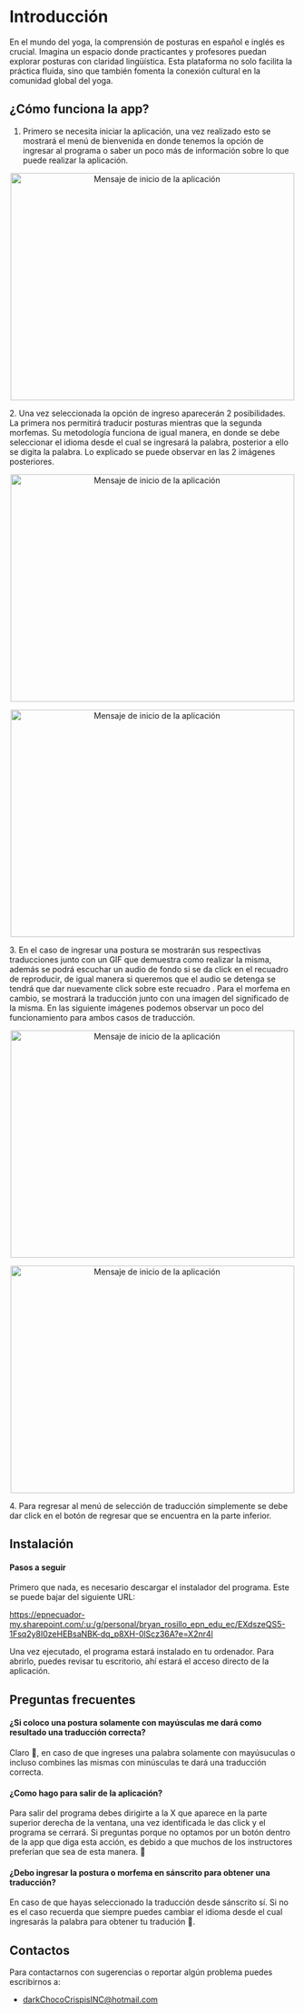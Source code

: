 # Introducción
En el mundo del yoga, la comprensión de posturas en español e inglés es crucial. Imagina un espacio donde practicantes y profesores puedan explorar posturas con claridad lingüística. Esta plataforma no solo facilita la práctica fluida, sino que también fomenta la conexión cultural en la comunidad global del yoga.
## ¿Cómo funciona la app?
1. Primero se necesita iniciar la aplicación, una vez realizado esto se mostrará el menú de bienvenida en donde tenemos la opción de ingresar al programa o saber un poco más de información sobre lo que puede realizar la aplicación.
<p align="center">
    <img src="TraductorDeAsana%20v2.0/Documentación%20v2.0/inicioAPP.png" alt="Mensaje de inicio de la aplicación" width="500" height="400">
</p>
2. Una vez seleccionada la opción de ingreso aparecerán 2 posibilidades. La primera nos permitirá traducir posturas mientras que la segunda morfemas. Su metodología funciona de igual manera, en donde se debe seleccionar el idioma desde el cual se ingresará la palabra, posterior a ello se digita la palabra. Lo explicado se puede observar en las 2 imágenes posteriores.
<p align="center">
    <img src="TraductorDeAsana%20v2.0/Documentación%20v2.0/bienvenidaAPP.png" alt="Mensaje de inicio de la aplicación" width="500" height="400">
</p>
<p align="center">
    <img src="TraductorDeAsana%20v2.0/Documentación%20v2.0/traduccion.jpg" alt="Mensaje de inicio de la aplicación" width="500" height="400">
</p>
3. En el caso de ingresar una postura se mostrarán sus respectivas traducciones junto con un GIF que demuestra como realizar la misma, además se podrá escuchar un audio de fondo si se da click en el recuadro de reproducir, de igual manera si queremos que el audio se detenga se tendrá que dar nuevamente click sobre este recuadro . Para el morfema en cambio, se mostrará la traducción junto con una imagen del significado de la misma. En las siguiente imágenes podemos observar un poco del funcionamiento para ambos casos de traducción.
<p align="center">
    <img src="TraductorDeAsana%20v2.0/Documentación%20v2.0/postura.jpg" alt="Mensaje de inicio de la aplicación" width="500" height="400">
</p>
<p align="center">
    <img src="TraductorDeAsana%20v2.0/Documentación%20v2.0/morfema.jpg" alt="Mensaje de inicio de la aplicación" width="500" height="400">
</p>
4. Para regresar al menú de selección de traducción simplemente se debe dar click en el botón de regresar que se encuentra en la parte inferior.

## Instalación
#### Pasos a seguir
Primero que nada, es necesario descargar el instalador del programa. Este se puede bajar del siguiente URL:

https://epnecuador-my.sharepoint.com/:u:/g/personal/bryan_rosillo_epn_edu_ec/EXdszeQS5-1Fsq2y8I0zeHEBsaNBK-dq_p8XH-0lScz36A?e=X2nr4l

Una vez ejecutado, el programa estará instalado en tu ordenador. Para abrirlo, puedes revisar tu escritorio, ahí estará el acceso directo de la aplicación. 

## Preguntas frecuentes
#### ¿Si coloco una postura solamente con mayúsculas me dará como resultado una traducción correcta?
Claro 🤠, en caso de que ingreses una palabra solamente con mayúsuculas o incluso combines las mismas con minúsculas te dará una traducción correcta.
#### ¿Como hago para salir de la aplicación?
Para salir del programa debes dirigirte a la X que aparece en la parte superior derecha de la ventana, una vez identificada le das click y el programa se cerrará. Si preguntas porque no optamos por un botón dentro de la app que diga esta acción, es debido a que muchos de los instructores preferían que sea de esta manera. 🐼
#### ¿Debo ingresar la postura o morfema en sánscrito para obtener una traducción?
En caso de que hayas seleccionado la traducción desde sánscrito sí. Si no es el caso recuerda que siempre puedes cambiar el idioma desde el cual ingresarás la palabra para obtener tu tradución 🥰.

## Contactos
Para contactarnos con sugerencias o reportar algún problema puedes escribirnos a:
- darkChocoCrispisINC@hotmail.com

